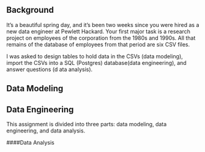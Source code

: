 ## Background

It’s a beautiful spring day, and it’s been two weeks since you were hired as a new data engineer at Pewlett Hackard. Your first major task is a research project on employees of the corporation from the 1980s and 1990s. All that remains of the database of employees from that period are six CSV files.

I was asked to design tables to hold data in the CSVs (data modeling), import the CSVs into a SQL (Postgres) database(data engineering), and answer questions (d ata analysis).

## Data Modeling

## Data Engineering

This assignment is divided into three parts: data modeling, data engineering, and data analysis. 

####Data Analysis

